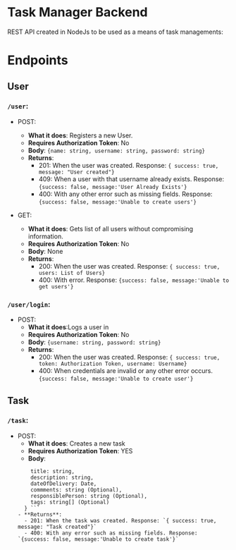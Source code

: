 # Task Manager Backend

REST API created in NodeJs to be used as a means of task managements:

# Endpoints

## User

### `/user`:
- POST: 
  - **What it does**: Registers a new User.
  - **Requires Authorization Token**: No
  - **Body**: `{name: string, username: string, password: string}`
  - **Returns**:
    - 201: When the user was created. Response: `{ success: true, message: "User created"}` 
    - 409: When a user with that username already exists. Response: `{success: false, message:'User Already Exists'}`
    - 400: With any other error such as missing fields. Response: `{success: false, message:'Unable to create users'}`

- GET: 
  - **What it does**: Gets list of all users  without compromising information.
  - **Requires Authorization Token**: No
  - **Body**: None
  - **Returns**:
    - 200: When the user was created. Response: `{ success: true, users: List of Users}` 
    - 400: With error. Response: `{success: false, message:'Unable to get users'}`
  
### `/user/login`:
- POST: 
  - **What it does**:Logs a user in
  - **Requires Authorization Token**: No
  - **Body**: `{username: string, password: string}`
  - **Returns**:
    - 200: When the user was created. Response: `{ success: true, token: Authorization Token, username: Username}` 
    - 400: When credentials are invalid or any other error occurs. `{success: false, message:'Unable to create user'}`

## Task

### `/task`:
- POST: 
  - **What it does**: Creates a new task
  - **Requires Authorization Token**: YES
  - **Body**: 
  ``` { 
      title: string, 
      description: string, 
      dateOfDelivery: Date, 
      commments: string (Optional), 
      responsiblePerson: string (Optional),
      tags: string[] (Optional)
    } ```
  - **Returns**:
    - 201: When the task was created. Response: `{ success: true, message: "Task created"}` 
    - 400: With any error such as missing fields. Response: `{success: false, message:'Unable to create task'}`
